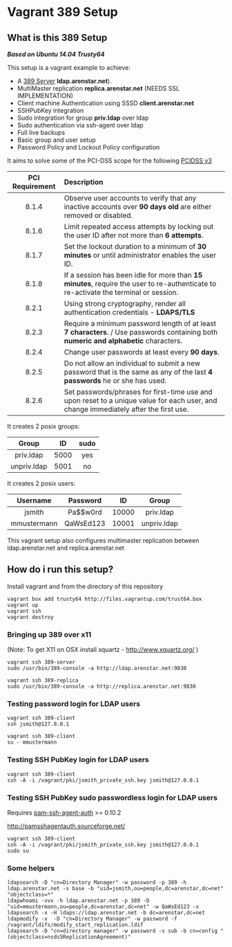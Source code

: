 # Vagrant 389 Setup

## What is this 389 Setup

___Based on Ubuntu 14.04 Trusty64___

This setup is a vagrant example to achieve:

* A [389 Server](http://directory.fedoraproject.org/ "389 Server") **ldap.arenstar.net**).
* MultiMaster replication **replica.arenstar.net** (NEEDS SSL IMPLEMENTATION)
* Client machine Authentication using SSSD **client.arenstar.net**
* SSHPubKey integration
* Sudo integration for group **priv.ldap** over ldap
* Sudo authentication via ssh-agent over ldap
* Full live backups
* Basic group and user setup
* Password Policy and Lockout Policy configuration

It aims to solve some of the PCI-DSS scope for the following [PCIDSS v3](https://www.pcisecuritystandards.org/documents/PCI_DSS_v3.pdf "PCIDSS v3")

| PCI Requirement | Description |
| :---: | :--- |
| 8.1.4 | Observe user accounts to verify that any inactive accounts over **90 days old** are either removed or disabled. |
| 8.1.6 | Limit repeated access attempts by locking out the user ID after not more than **6 attempts**. |
| 8.1.7 | Set the lockout duration to a minimum of **30 minutes** or until administrator enables the user ID. |
| 8.1.8 | If a session has been idle for more than **15 minutes**, require the user to re-authenticate to re-activate the terminal or session. |
| 8.2.1 | Using strong cryptography, render all authentication credentials - **LDAPS/TLS** |
| 8.2.3 | Require a minimum password length of at least **7 characters**. / Use passwords containing both **numeric and alphabetic** characters. |
| 8.2.4 | Change user passwords at least every **90 days**. |
| 8.2.5 | Do not allow an individual to submit a new password that is the same as any of the last **4 passwords** he or she has used. |
| 8.2.6 | Set passwords/phrases for first-time use and upon reset to a unique value for each user, and change immediately after the first use. |


It creates 2 posix groups:

| Group |  ID   | sudo  |
| :---: | :---: | :---: |
| priv.ldap | 5000  | yes |
| unpriv.ldap | 5001  | no |

It creates 2 posix users:

| Username    | Password  | ID    | Group       |
| :---------: | :-------: | :---: | :---------: |
| jsmith      | Pa$$w0rd  | 10000 | priv.ldap   |
| mmustermann | QaWsEd123 | 10001 | unpriv.ldap |



This vagrant setup also configures multimaster replication between
ldap.arenstar.net and replica.arenstar.net 

## How do i run this setup?

Install vagrant and from the directory of this repository

```
vagrant box add trusty64 http://files.vagrantup.com/trust64.box
vagrant up
vagrant ssh
vagrant destroy
```

### Bringing up 389 over x11 ###
(Note: To get X11 on OSX install xquartz - http://www.xquartz.org/ )
```
vagrant ssh 389-server
sudo /usr/bin/389-console -a http://ldap.arenstar.net:9830

vagrant ssh 389-replica
sudo /usr/bin/389-console -a http://replica.arenstar.net:9830
```

### Testing password login for LDAP users
```
vagrant ssh 389-client
ssh jsmith@127.0.0.1 

vagrant ssh 389-client
su - mmustermann
```

### Testing SSH PubKey login for LDAP users
```
vagrant ssh 389-client
ssh -A -i /vagrant/pki/jsmith_private_ssh.key jsmith@127.0.0.1
```

### Testing SSH PubKey sudo passwordless login for LDAP users
Requires [pam-ssh-agent-auth](http://ppa.launchpad.net/cpick/pam-ssh-agent-auth/ubuntu/pool/main/p/pam-ssh-agent-auth/pam-ssh-agent-auth_0.10.2-0ubuntu0ppa1_amd64.deb"pam-ssh-agent-auth") >= 0.10.2 

http://pamsshagentauth.sourceforge.net/

```
vagrant ssh 389-client
ssh -A -i /vagrant/pki/jsmith_private_ssh.key jsmith@127.0.0.1
sudo su
```


### Some helpers
```
ldapsearch -D "cn=Directory Manager" -w password -p 389 -h ldap.arenstar.net -s base -b "uid=jsmith,ou=people,dc=arenstar,dc=net" "objectclass=*"
ldapwhoami -vvv -h ldap.arenstar.net -p 389 -D "uid=mmustermann,ou=people,dc=arenstar,dc=net" -w QaWsEd123 -x
ldapsearch -x -H ldaps://ldap.arenstar.net -b dc=arenstar,dc=net
ldapmodify -x  -D "cn=Directory Manager" -w password -f /vagrant/ldifs/modify_start_replication.ldif
ldapsearch -D "cn=directory manager" -w password -s sub -b cn=config "(objectclass=nsds5ReplicationAgreement)"
```


